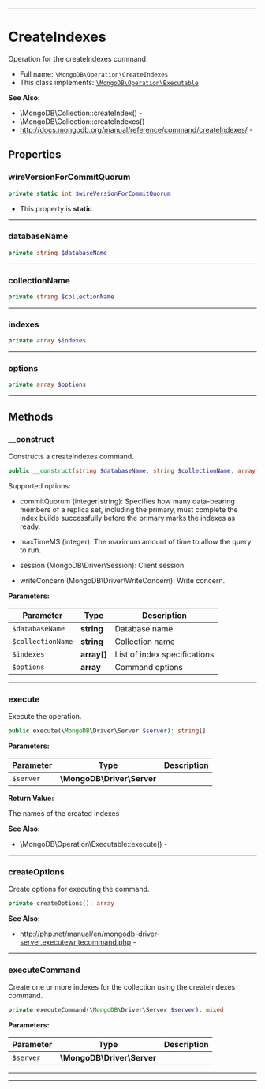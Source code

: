 ***

# CreateIndexes

Operation for the createIndexes command.



* Full name: `\MongoDB\Operation\CreateIndexes`
* This class implements:
[`\MongoDB\Operation\Executable`](./Executable.md)

**See Also:**

* \MongoDB\Collection::createIndex() - 
* \MongoDB\Collection::createIndexes() - 
* http://docs.mongodb.org/manual/reference/command/createIndexes/ - 



## Properties


### wireVersionForCommitQuorum



```php
private static int $wireVersionForCommitQuorum
```



* This property is **static**.


***

### databaseName



```php
private string $databaseName
```






***

### collectionName



```php
private string $collectionName
```






***

### indexes



```php
private array $indexes
```






***

### options



```php
private array $options
```






***

## Methods


### __construct

Constructs a createIndexes command.

```php
public __construct(string $databaseName, string $collectionName, array[] $indexes, array $options = []): mixed
```

Supported options:

* commitQuorum (integer|string): Specifies how many data-bearing members
  of a replica set, including the primary, must complete the index
  builds successfully before the primary marks the indexes as ready.

* maxTimeMS (integer): The maximum amount of time to allow the query to
  run.

* session (MongoDB\Driver\Session): Client session.

* writeConcern (MongoDB\Driver\WriteConcern): Write concern.






**Parameters:**

| Parameter | Type | Description |
|-----------|------|-------------|
| `$databaseName` | **string** | Database name |
| `$collectionName` | **string** | Collection name |
| `$indexes` | **array[]** | List of index specifications |
| `$options` | **array** | Command options |




***

### execute

Execute the operation.

```php
public execute(\MongoDB\Driver\Server $server): string[]
```








**Parameters:**

| Parameter | Type | Description |
|-----------|------|-------------|
| `$server` | **\MongoDB\Driver\Server** |  |


**Return Value:**

The names of the created indexes


**See Also:**

* \MongoDB\Operation\Executable::execute() - 

***

### createOptions

Create options for executing the command.

```php
private createOptions(): array
```










**See Also:**

* http://php.net/manual/en/mongodb-driver-server.executewritecommand.php - 

***

### executeCommand

Create one or more indexes for the collection using the createIndexes
command.

```php
private executeCommand(\MongoDB\Driver\Server $server): mixed
```








**Parameters:**

| Parameter | Type | Description |
|-----------|------|-------------|
| `$server` | **\MongoDB\Driver\Server** |  |




***


***


